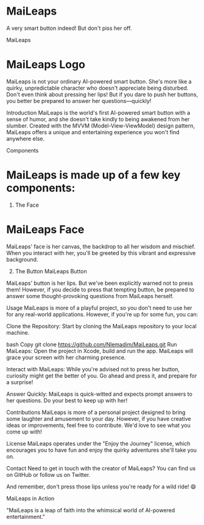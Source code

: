 # MaiLeaps
A very smart button indeed! But don't piss her off.

MaiLeaps
# MaiLeaps Logo

MaiLeaps is not your ordinary AI-powered smart button. She's more like a quirky, unpredictable character who doesn't appreciate being disturbed. Don't even think about pressing her lips! But if you dare to push her buttons, you better be prepared to answer her questions—quickly!

Introduction
MaiLeaps is the world's first AI-powered smart button with a sense of humor, and she doesn't take kindly to being awakened from her slumber. Created with the MVVM (Model-View-ViewModel) design pattern, MaiLeaps offers a unique and entertaining experience you won't find anywhere else.

Components
# MaiLeaps is made up of a few key components:

1. The Face
# MaiLeaps Face

MaiLeaps' face is her canvas, the backdrop to all her wisdom and mischief. When you interact with her, you'll be greeted by this vibrant and expressive background.

2. The Button
MaiLeaps Button

MaiLeaps' button is her lips. But we've been explicitly warned not to press them! However, if you decide to press that tempting button, be prepared to answer some thought-provoking questions from MaiLeaps herself.

Usage
MaiLeaps is more of a playful project, so you don't need to use her for any real-world applications. However, if you're up for some fun, you can:

Clone the Repository: Start by cloning the MaiLeaps repository to your local machine.

bash
Copy
git clone https://github.com/Nlemadim/MaiLeaps.git
Run MaiLeaps: Open the project in Xcode, build and run the app. MaiLeaps will grace your screen with her charming presence.

Interact with MaiLeaps: While you're advised not to press her button, curiosity might get the better of you. Go ahead and press it, and prepare for a surprise!

Answer Quickly: MaiLeaps is quick-witted and expects prompt answers to her questions. Do your best to keep up with her!

Contributions
MaiLeaps is more of a personal project designed to bring some laughter and amusement to your day. However, if you have creative ideas or improvements, feel free to contribute. We'd love to see what you come up with!

License
MaiLeaps operates under the "Enjoy the Journey" license, which encourages you to have fun and enjoy the quirky adventures she'll take you on.

Contact
Need to get in touch with the creator of MaiLeaps? You can find us on GitHub or follow us on Twitter.

And remember, don't press those lips unless you're ready for a wild ride! 😄

MaiLeaps in Action

"MaiLeaps is a leap of faith into the whimsical world of AI-powered entertainment."
